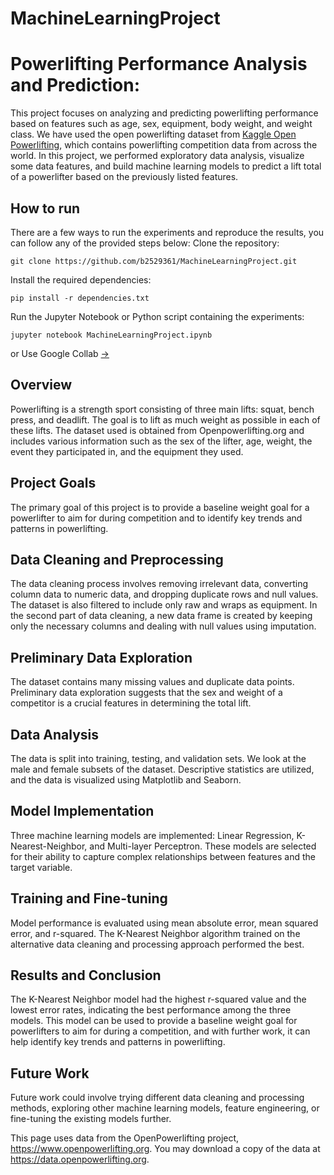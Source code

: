 # MachineLearningProject
# Powerlifting Performance Analysis and Prediction:


This project focuses on analyzing and predicting powerlifting performance based on features such as age, sex, equipment, body weight, and weight class. We have used the open powerlifting dataset from [Kaggle Open Powerlifting](https://www.kaggle.com/datasets/open-powerlifting/powerlifting-database?select=openpowerlifting.csv), which contains powerlifting competition data from across the world. In this project, we performed exploratory data analysis, visualize some data features, and build machine learning models to predict a lift total of a powerlifter based on the previously listed features.
## How to run
There are a few ways to run the experiments and reproduce the results, you can follow any of the provided steps below:
Clone the repository:
```
git clone https://github.com/b2529361/MachineLearningProject.git
```
Install the required dependencies:
```
pip install -r dependencies.txt
```
Run the Jupyter Notebook or Python script containing the experiments:
```
jupyter notebook MachineLearningProject.ipynb
```
or
Use Google Collab [→](https://colab.research.google.com/drive/1ZtSMBYVzAlmgiSA6xc2KVjrpta1XtVOv?usp=sharing)


## Overview
Powerlifting is a strength sport consisting of three main lifts: squat, bench press, and deadlift. The goal is to lift as much weight as possible in each of these lifts. The dataset used is obtained from Openpowerlifting.org and includes various information such as the sex of the lifter, age, weight, the event they participated in, and the equipment they used.
## Project Goals
The primary goal of this project is to provide a baseline weight goal for a powerlifter to aim for during competition and to identify key trends and patterns in powerlifting.
## Data Cleaning and Preprocessing
The data cleaning process involves removing irrelevant data, converting column data to numeric data, and dropping duplicate rows and null values. The dataset is also filtered to include only raw and wraps as equipment. In the second part of data cleaning, a new data frame is created by keeping only the necessary columns and dealing with null values using imputation.
## Preliminary Data Exploration
The dataset contains many missing values and duplicate data points. Preliminary data exploration suggests that the sex and weight of a competitor is a crucial features in determining the total lift.
## Data Analysis
The data is split into training, testing, and validation sets. We look at the male and female subsets of the dataset. Descriptive statistics are utilized, and the data is visualized using Matplotlib and Seaborn. 
## Model Implementation
Three machine learning models are implemented: Linear Regression, K-Nearest-Neighbor, and Multi-layer Perceptron. These models are selected for their ability to capture complex relationships between features and the target variable.
## Training and Fine-tuning
Model performance is evaluated using mean absolute error, mean squared error, and r-squared. The K-Nearest Neighbor algorithm trained on the alternative data cleaning and processing approach performed the best.
## Results and Conclusion
The K-Nearest Neighbor model had the highest r-squared value and the lowest error rates, indicating the best performance among the three models. This model can be used to provide a baseline weight goal for powerlifters to aim for during a competition, and with further work, it can help identify key trends and patterns in powerlifting.
## Future Work
Future work could involve trying different data cleaning and processing methods, exploring other machine learning models, feature engineering, or fine-tuning the existing models further.

This page uses data from the OpenPowerlifting project, https://www.openpowerlifting.org.
You may download a copy of the data at https://data.openpowerlifting.org.
